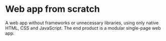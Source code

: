 # Web app from scratch

A web app without frameworks or unnecessary libraries, using only native HTML, CSS and JavaScript. The end product is a modular single-page web app.
